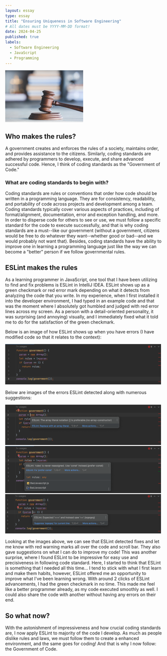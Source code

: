 ```yaml
---
layout: essay
type: essay
title: "Ensuring Uniqueness in Software Engineering"
# All dates must be YYYY-MM-DD format!
date: 2024-04-25
published: true
labels:
  - Software Engineering
  - JavaScript
  - Programming
---
```


<img width="250px" class="rounded float-start pe-4" src="../img/improvingcode/government.jpeg">

## Who makes the rules?

A government creates and enforces the rules of a society, maintains order, and provides assistance to the citizens. Similarly, coding standards are adhered by programmers to develop, execute, and share advanced successful code. Hence, I think of coding standards as the "Government of Code." 

### What are coding standards to begin with?

Coding standards are rules or conventions that order how code should be written in a programming language. They are for consistency, readability, and portability of code across projects and development among a team. Coding standards typically cover various aspects of practices, including of format/alignment, documentation, error and exception handling, and more. In order to disperse code for others to see or use, we must follow a specific standard for the code to execute successfully, and that is why coding standards are a must--like our government (without a government, citizens would be free to do whatever they want--whether good or bad--and we would probably not want that). Besides, coding standards have the ability to improve one in learning a programming language just like the way we can become a "better" person if we follow governmental rules.

## ESLint makes the rules

As a learning programmer in JavaScript, one tool that I have been utilizing to find and fix problems is ESLint in IntelliJ IDEA. ESLint shows up as a green checkmark or red error mark depending on what it detects from analyzing the code that you write. In my experience, when I first installed it into the developer environment, I had typed in an example code and that was the moment where I absolutely got humbled and judged with red error lines across my screen. As a person with a detail-oriented personality, it was surprising (and annoying) visually, and I immediately fixed what it told me to do for the satisfaction of the green checkmark.

Below is an image of how ESLint shows up when you have errors (I have modified code so that it relates to the context):

<div class="text-center p-4">
    <img width="500px" src="../img/improvingcode/eslint-errormarks.png" class="img-thumbnail">
</div>

Below are images of the errors ESLint detected along with numerous suggestions:

<div class="text-center p-4">
    <img width="500px" src="../img/improvingcode/eslint-arrayerror.png" class="img-thumbnail">
    <img width="500px" src="../img/improvingcode/eslint-reassignerror.png" class="img-thumbnail">
    <img width="500px" src="../img/improvingcode/eslint-equalrec.png" class="img-thumbnail">
</div>

Looking at the images above, we can see that ESLint detected fixes and let me know with red warning marks all over the code and scroll bar. They also gave suggestions on what I can do to improve my code! This was another surprise, where I found ESLint to be impressive for easy use and precisiveness in following code standard. Here, I started to think that ESLint is something that I needed all this time... I tend to stick with what I first learn and make them habits, however, ESLint offered me an opportunity to improve what I've been learning wrong. With around 2 clicks of ESLint advancements, I had the green checkmark in no time. This made me feel like a better programmer already, as my code executed smoothly as well. I could also share the code with another without having any errors on their end.

## So what now?

With the astonishment of impressiveness and how crucial coding standards are, I now apply ESLint to majority of the code I develop. As much as people dislike rules and laws, we must follow them to create a enhanced environment, and the same goes for coding! And that is why I now follow: the Government of Code.
